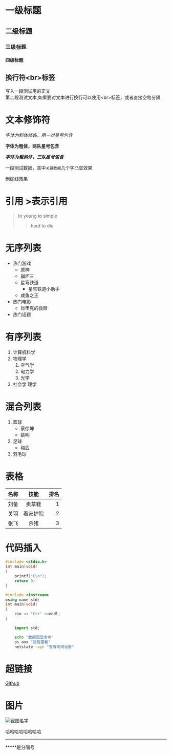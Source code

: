 # 一级标题
## 二级标题
### 三级标题
#### 四级标题

## 换行符\<br\>标签
写入一段测试用的正文<br>第二段测试文本,如果要对文本进行换行可以使用\<br\>标签，或者直接空格分隔

# 文本修饰符 

*字体为斜体修饰，用一对星号包含*

**字体为粗体，两队星号包含**

***字体为粗斜体，三队星号包含***

一段测试数据，其中`关键数据`几个字凸显效果

~~删除线效果~~

# 引用 \>表示引用

> to young to simple
>> hard to die

# 无序列表

* 热门游戏
  * 原神
  * 崩坏三
  * 星穹铁道
    * 星穹铁道小助手
  * 咸鱼之王
* 热门电影
  * 肖申克的救赎
* 热门话题

# 有序列表

1. 计算机科学
2. 物理学
   1. 空气学
   2. 电力学
   3. 光学
3. 社会学
理学

# 混合列表

1. 篮球
   * 蔡徐坤
   * 姚明
2. 足球
   * 梅西
3. 羽毛球

# 表格

名称|技能|排名
---|:--:|---:
刘备|卖草鞋|1
关羽|看家护院|2
张飞|杀猪|3

# 代码插入

```c
#include <stdio.h>
int main(void)
{
    printf("C\n");
    return 0;
}
```

```cpp
#include <iostream>
using name std;
int main(void)
{
    cin << "C++" <<endl;
}
```

```python
    import std; 
```
 
```bash
    echo "数据回显命令"
    ps aux "进程查看"
    netstate -apn "查看网络设备"
```

# 超链接

[Github](https://github.com "进入github")

# 图片
![截图名字](https://liuhao-aliyun-oss.oss-cn-beijing.aliyuncs.com/1672925096215.png "图片的地址")


哈哈哈哈哈哈哈哈
 
*****
 
\*****是分隔号 

